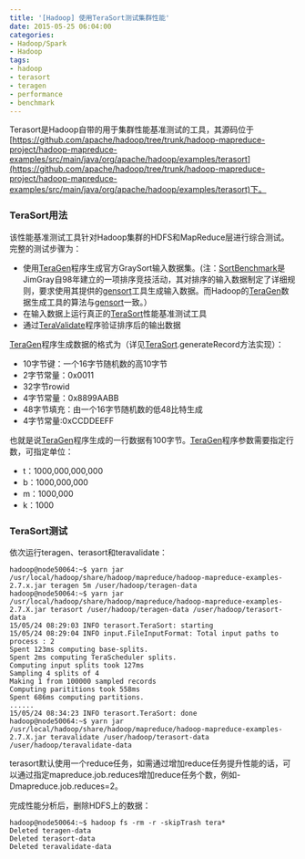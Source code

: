 ```yaml
---
title: '[Hadoop] 使用TeraSort测试集群性能'
date: 2015-05-25 06:04:00
categories: 
- Hadoop/Spark
- Hadoop
tags: 
- hadoop
- terasort
- teragen
- performance
- benchmark
---
```

Terasort是Hadoop自带的用于集群性能基准测试的工具，其源码位于[https://github.com/apache/hadoop/tree/trunk/hadoop-mapreduce-project/hadoop-mapreduce-examples/src/main/java/org/apache/hadoop/examples/terasort](https://github.com/apache/hadoop/tree/trunk/hadoop-mapreduce-project/hadoop-mapreduce-examples/src/main/java/org/apache/hadoop/examples/terasort)下。

### TeraSort用法

该性能基准测试工具针对Hadoop集群的HDFS和MapReduce层进行综合测试。完整的测试步骤为：

- 使用[TeraGen](https://github.com/apache/hadoop/blob/trunk/hadoop-mapreduce-project/hadoop-mapreduce-examples/src/main/java/org/apache/hadoop/examples/terasort/TeraGen.java)程序生成官方GraySort输入数据集。(注：[SortBenchmark](http://sortbenchmark.org/)是JimGray自98年建立的一项排序竞技活动，其对排序的输入数据制定了详细规则，要求使用其提供的[gensort](http://www.ordinal.com/gensort.html)工具生成输入数据。而Hadoop的[TeraGen](https://github.com/apache/hadoop/blob/trunk/hadoop-mapreduce-project/hadoop-mapreduce-examples/src/main/java/org/apache/hadoop/examples/terasort/TeraGen.java)数据生成工具的算法与[gensort](http://www.ordinal.com/gensort.html)一致。）
- 在输入数据上运行真正的[TeraSort](https://github.com/apache/hadoop/blob/trunk/hadoop-mapreduce-project/hadoop-mapreduce-examples/src/main/java/org/apache/hadoop/examples/terasort/TeraSort.java)性能基准测试工具
- 通过[TeraValidate](https://github.com/apache/hadoop/blob/trunk/hadoop-mapreduce-project/hadoop-mapreduce-examples/src/main/java/org/apache/hadoop/examples/terasort/TeraValidate.java)程序验证排序后的输出数据

[TeraGen](https://github.com/apache/hadoop/blob/trunk/hadoop-mapreduce-project/hadoop-mapreduce-examples/src/main/java/org/apache/hadoop/examples/terasort/TeraGen.java)程序生成数据的格式为（详见[TeraSort](https://github.com/apache/hadoop/blob/trunk/hadoop-mapreduce-project/hadoop-mapreduce-examples/src/main/java/org/apache/hadoop/examples/terasort/TeraSort.java).generateRecord方法实现）：
- 10字节键：一个16字节随机数的高10字节
- 2字节常量：0x0011
- 32字节rowid
- 4字节常量：0x8899AABB
- 48字节填充：由一个16字节随机数的低48比特生成
- 4字节常量:0xCCDDEEFF

也就是说[TeraGen](https://github.com/apache/hadoop/blob/trunk/hadoop-mapreduce-project/hadoop-mapreduce-examples/src/main/java/org/apache/hadoop/examples/terasort/TeraGen.java)程序生成的一行数据有100字节。[TeraGen](https://github.com/apache/hadoop/blob/trunk/hadoop-mapreduce-project/hadoop-mapreduce-examples/src/main/java/org/apache/hadoop/examples/terasort/TeraGen.java)程序参数需要指定行数，可指定单位：
- t：1000,000,000,000
- b：1000,000,000
- m：1000,000
- k：1000

### TeraSort测试

依次运行teragen、terasort和teravalidate：
```
hadoop@node50064:~$ yarn jar /usr/local/hadoop/share/hadoop/mapreduce/hadoop-mapreduce-examples-2.7.x.jar teragen 5m /user/hadoop/teragen-data
hadoop@node50064:~$ yarn jar /usr/local/hadoop/share/hadoop/mapreduce/hadoop-mapreduce-examples-2.7.X.jar terasort /user/hadoop/teragen-data /user/hadoop/terasort-data
15/05/24 08:29:03 INFO terasort.TeraSort: starting
15/05/24 08:29:04 INFO input.FileInputFormat: Total input paths to process : 2
Spent 123ms computing base-splits.
Spent 2ms computing TeraScheduler splits.
Computing input splits took 127ms
Sampling 4 splits of 4
Making 1 from 100000 sampled records
Computing parititions took 558ms
Spent 686ms computing partitions.
......
15/05/24 08:34:23 INFO terasort.TeraSort: done
hadoop@node50064:~$ yarn jar /usr/local/hadoop/share/hadoop/mapreduce/hadoop-mapreduce-examples-2.7.X.jar teravalidate /user/hadoop/terasort-data /user/hadoop/teravalidate-data
```

terasort默认使用一个reduce任务，如需通过增加reduce任务提升性能的话，可以通过指定mapreduce.job.reduces增加reduce任务个数，例如-Dmapreduce.job.reduces=2。

完成性能分析后，删除HDFS上的数据：
```
hadoop@node50064:~$ hadoop fs -rm -r -skipTrash tera*
Deleted teragen-data
Deleted terasort-data
Deleted teravalidate-data
```